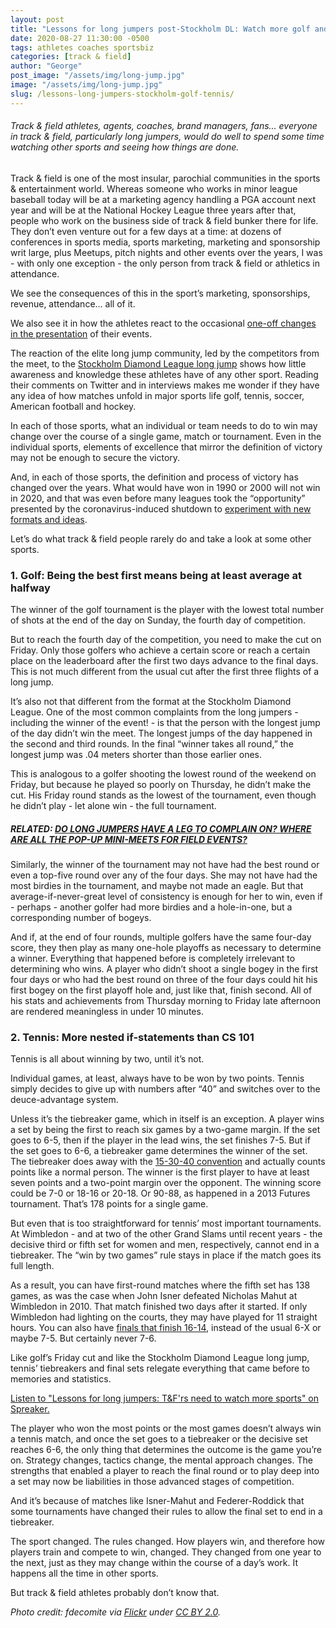 ```yaml
---
layout: post
title: "Lessons for long jumpers post-Stockholm DL: Watch more golf and tennis"
date: 2020-08-27 11:30:00 -0500
tags: athletes coaches sportsbiz 
categories: [track & field]
author: "George"
post_image: "/assets/img/long-jump.jpg"
image: "/assets/img/long-jump.jpg"
slug: /lessons-long-jumpers-stockholm-golf-tennis/
---
```

<h6>Track & field athletes, agents, coaches, brand managers, fans... everyone in track & field, particularly long jumpers, would do well to spend some time watching other sports and seeing how things are done.</h6>

Track & field is one of the most insular, parochial communities in the sports & entertainment world. Whereas someone who works in minor league baseball today will be at a marketing agency handling a PGA account next year and will be at the National Hockey League three years after that, people who work on the business side of track & field bunker there for life. They don’t even venture out for a few days at a time: at dozens of conferences in sports media, sports marketing, marketing and sponsorship writ large, plus Meetups, pitch nights and other events over the years, I was - with only one exception - the only person from track & field or athletics in attendance.

We see the consequences of this in the sport’s marketing, sponsorships, revenue, attendance... all of it.

We also see it in how the athletes react to the occasional [one-off changes in the presentation](https://stockholm.diamondleague.com/en/lists-results-stockholm/) of their events. 

The reaction of the elite long jump community, led by the competitors from the meet, to the [Stockholm Diamond League long jump](https://www.athleticsweekly.com/diamond-league/long-jump-experiment-falls-short-1039931733/) shows how little awareness and knowledge these athletes have of any other sport. Reading their comments on Twitter and in interviews makes me wonder if they have any idea of how matches unfold in major sports life golf, tennis, soccer, American football and hockey.

In each of those sports, what an individual or team needs to do to win may change over the course of a single game, match or tournament. Even in the individual sports, elements of excellence that mirror the definition of victory may not be enough to secure the victory. 

And, in each of those sports, the definition and process of victory has changed over the years. What would have won in 1990 or 2000 will not win in 2020, and that was even before many leagues took the “opportunity” presented by the coronavirus-induced shutdown to [experiment with new formats and ideas](https://nalathletics.com/blog/2020/03/30/athletics-wants-more-athletes).

Let’s do what track & field people rarely do and take a look at some other sports.

### 1. Golf: Being the best first means being at least average at halfway 

The winner of the golf tournament is the player with the lowest total number of shots at the end of the day on Sunday, the fourth day of competition. 

But to reach the fourth day of the competition, you need to make the cut on Friday. Only those golfers who achieve a certain score or reach a certain place on the leaderboard after the first two days advance to the final days. This is not much different from the usual cut after the first three flights of a long jump.

It’s also not that different from the format at the Stockholm Diamond League. One of the most common complaints from the long jumpers - including the winner of the event! - is that the person with the longest jump of the day didn’t win the meet. The longest jumps of the day happened in the second and third rounds. In the final “winner takes all round,” the longest jump was .04 meters shorter than those earlier ones.

This is analogous to a golfer shooting the lowest round of the weekend on Friday, but because he played so poorly on Thursday, he didn’t make the cut. His Friday round stands as the lowest of the tournament, even though he didn’t play - let alone win - the full tournament. 

##### <STRONG>RELATED: [DO LONG JUMPERS HAVE A LEG TO COMPLAIN ON? WHERE ARE ALL THE POP-UP MINI-MEETS FOR FIELD EVENTS?](https://nalathletics.com/blog/2020/08/24/where-pop-up-meets-jumpers-throwers)</STRONG>

Similarly, the winner of the tournament may not have had the best round or even a top-five round over any of the four days. She may not have had the most birdies in the tournament, and maybe not made an eagle. But that average-if-never-great level of consistency is enough for her to win, even if - perhaps - another golfer had more birdies and a hole-in-one, but a corresponding number of bogeys.

And if, at the end of four rounds, multiple golfers have the same four-day score, they then play as many one-hole playoffs as necessary to determine a winner. Everything that happened before is completely irrelevant to determining who wins. A player who didn’t shoot a single bogey in the first four days or who had the best round on three of the four days could hit his first bogey on the first playoff hole and, just like that, finish second. All of his stats and achievements from Thursday morning to Friday late afternoon are rendered meaningless in under 10 minutes. 

### 2. Tennis: More nested if-statements than CS 101

Tennis is all about winning by two, until it’s not. 

Individual games, at least, always have to be won by two points. Tennis simply decides to give up with numbers after “40” and switches over to the deuce-advantage system. 

Unless it’s the tiebreaker game, which in itself is an exception. A player wins a set by being the first to reach six games by a two-game margin. If the set goes to 6-5, then if the player in the lead wins, the set finishes 7-5. But if the set goes to 6-6, a tiebreaker game determines the winner of the set. The tiebreaker does away with the [15-30-40 convention](https://tenniscompanion.org/tiebreak/#what-are-the-different-kinds-of-tiebreaks) and actually counts points like a normal person. The winner is the first player to have at least seven points and a two-point margin over the opponent. The winning score could be 7-0 or 18-16 or 20-18. Or 90-88, as happened in a 2013 Futures tournament. That’s 178 points for a single game.

But even that is too straightforward for tennis’ most important tournaments. At Wimbledon - and at two of the other Grand Slams until recent years - the decisive third or fifth set for women and men, respectively, cannot end in a tiebreaker. The “win by two games” rule stays in place if the match goes its full length.

As a result, you can have first-round matches where the fifth set has 138 games, as was the case when John Isner defeated Nicholas Mahut at Wimbledon in 2010. That match finished two days after it started. If only Wimbledon had lighting on the courts, they may have played for 11 straight hours. You can also have [finals that finish 16-14](https://www.espn.com/sports/tennis/wimbledon09/news/story?id=4307143), instead of the usual 6-X or maybe 7-5. But certainly never 7-6.

Like golf’s Friday cut and like the Stockholm Diamond League long jump, tennis’ tiebreakers and final sets relegate everything that came before to memories and statistics. 

<a class="spreaker-player" href="https://www.spreaker.com/user/9346696/long-jump-fiasco-t-frs-need-to-watch-mor" data-resource="episode_id=40487067" data-theme="light" data-autoplay="false" data-playlist="false" data-cover="https://d3wo5wojvuv7l.cloudfront.net/images.spreaker.com/original/eef8ff6dd2977b5a2dd845b9257ecf43.jpg" data-width="100%" data-height="200px">Listen to "Lessons for long jumpers: T&amp;F&#039;rs need to watch more sports" on Spreaker.</a><script async src="https://widget.spreaker.com/widgets.js"></script>

The player who won the most points or the most games doesn’t always win a tennis match, and once the set goes to a tiebreaker or the decisive set reaches 6-6, the only thing that determines the outcome is the game you’re on. Strategy changes, tactics change, the mental approach changes. The strengths that enabled a player to reach the final round or to play deep into a set may now be liabilities in those advanced stages of competition.

And it’s because of matches like Isner-Mahut and Federer-Roddick that some tournaments have changed their rules to allow the final set to end in a tiebreaker. 

The sport changed. The rules changed. How players win, and therefore how players train and compete to win, changed. They changed from one year to the next, just as they may change within the course of a day’s work. It happens all the time in other sports. 

But track & field athletes probably don’t know that.

<em>Photo credit: fdecomite via [Flickr](https://flic.kr/p/PvBVK) under [CC BY 2.0](https://creativecommons.org/licenses/by/2.0/).</em>
